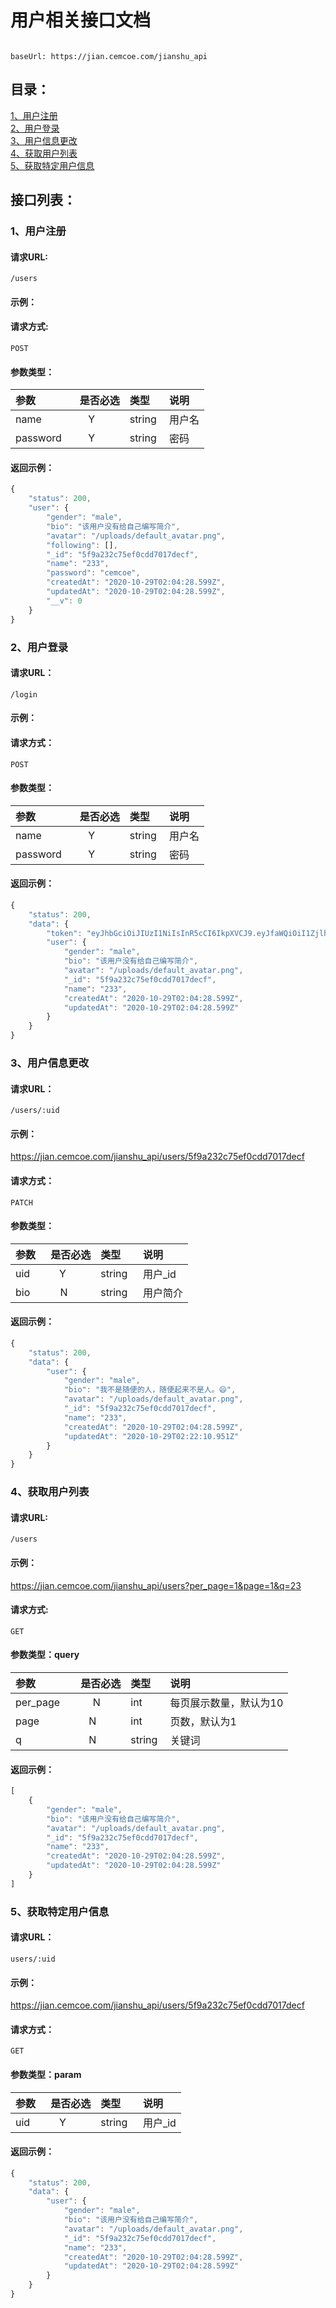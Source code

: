 # 用户相关接口文档
```

baseUrl: https://jian.cemcoe.com/jianshu_api

```

## 目录：

[1、用户注册](#1用户注册)<br/>
[2、用户登录](#2用户登录)<br/>
[3、用户信息更改](#3用户信息更改)<br/>
[4、获取用户列表](#4获取用户列表)<br/>
[5、获取特定用户信息](#5获取特定用户信息)<br/>



## 接口列表：

### 1、用户注册

#### 请求URL:  
```
/users
```

#### 示例：

#### 请求方式: 
```
POST
```

#### 参数类型：

|参数|是否必选|类型|说明|
|:-----|:-------:|:-----|:-----|
|name      |Y       |string  |用户名 |
|password     |Y       |string  |密码 |

#### 返回示例：

```javascript
{
    "status": 200,
    "user": {
        "gender": "male",
        "bio": "该用户没有给自己编写简介",
        "avatar": "/uploads/default_avatar.png",
        "following": [],
        "_id": "5f9a232c75ef0cdd7017decf",
        "name": "233",
        "password": "cemcoe",
        "createdAt": "2020-10-29T02:04:28.599Z",
        "updatedAt": "2020-10-29T02:04:28.599Z",
        "__v": 0
    }
}
```

### 2、用户登录

#### 请求URL：
```
/login
```

#### 示例：

#### 请求方式：
```
POST
```

#### 参数类型：

|参数|是否必选|类型|说明|
|:-----|:-------:|:-----|:-----|
|name      |Y       |string  |用户名 |
|password     |Y       |string  |密码 |

#### 返回示例：
```javascript
{
    "status": 200,
    "data": {
        "token": "eyJhbGciOiJIUzI1NiIsInR5cCI6IkpXVCJ9.eyJfaWQiOiI1ZjlhMjMyYzc1ZWYwY2RkNzAxN2RlY2YiLCJuYW1lIjoiMjMzIiwiaWF0IjoxNjAzOTM3MjM2LCJleHAiOjE2MDQwMjM2MzZ9.2FEs4iLPKhOdpXjWswE57tWYIh7QY-LQgAwb18ILwYo",
        "user": {
            "gender": "male",
            "bio": "该用户没有给自己编写简介",
            "avatar": "/uploads/default_avatar.png",
            "_id": "5f9a232c75ef0cdd7017decf",
            "name": "233",
            "createdAt": "2020-10-29T02:04:28.599Z",
            "updatedAt": "2020-10-29T02:04:28.599Z"
        }
    }
}
```


### 3、用户信息更改

#### 请求URL：
```
/users/:uid
```

#### 示例：
https://jian.cemcoe.com/jianshu_api/users/5f9a232c75ef0cdd7017decf

#### 请求方式：
```
PATCH
```

#### 参数类型：

|参数|是否必选|类型|说明|
|:-----|:-------:|:-----|:-----|
|uid      |Y       |string   |用户_id |
|bio     |N      |string  |用户简介 |

#### 返回示例：
```javascript
{
    "status": 200,
    "data": {
        "user": {
            "gender": "male",
            "bio": "我不是随便的人，随便起来不是人。😄",
            "avatar": "/uploads/default_avatar.png",
            "_id": "5f9a232c75ef0cdd7017decf",
            "name": "233",
            "createdAt": "2020-10-29T02:04:28.599Z",
            "updatedAt": "2020-10-29T02:22:10.951Z"
        }
    }
}
```




### 4、获取用户列表

#### 请求URL:  
```
/users
```

#### 示例：
https://jian.cemcoe.com/jianshu_api/users?per_page=1&page=1&q=23

#### 请求方式: 
```
GET
```

#### 参数类型：query

|参数|是否必选|类型|说明|
|:-----|:-------:|:-----|:-----|
|per_page      |N    |int  |每页展示数量，默认为10 |
|page      |N       |int  |页数，默认为1 |
|q     |N       |string  |关键词 |

#### 返回示例：

```javascript
[
    {
        "gender": "male",
        "bio": "该用户没有给自己编写简介",
        "avatar": "/uploads/default_avatar.png",
        "_id": "5f9a232c75ef0cdd7017decf",
        "name": "233",
        "createdAt": "2020-10-29T02:04:28.599Z",
        "updatedAt": "2020-10-29T02:04:28.599Z"
    }
]
```

### 5、获取特定用户信息

#### 请求URL：
```
users/:uid
```

#### 示例：
https://jian.cemcoe.com/jianshu_api/users/5f9a232c75ef0cdd7017decf

#### 请求方式：
```
GET
```

#### 参数类型：param

|参数|是否必选|类型|说明|
|:-----|:-------:|:-----|:-----|
|uid      |Y       |string   |用户_id |

#### 返回示例：
```javascript
{
    "status": 200,
    "data": {
        "user": {
            "gender": "male",
            "bio": "该用户没有给自己编写简介",
            "avatar": "/uploads/default_avatar.png",
            "_id": "5f9a232c75ef0cdd7017decf",
            "name": "233",
            "createdAt": "2020-10-29T02:04:28.599Z",
            "updatedAt": "2020-10-29T02:04:28.599Z"
        }
    }
}
```
